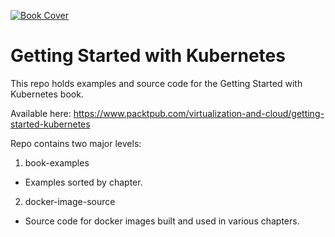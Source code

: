 [![Book Cover](https://d255esdrn735hr.cloudfront.net/sites/default/files/imagecache/ppv4_main_book_cover/4035_3995_Getting%20Started%20with%20Kubernetes.jpg "Book Cover")](https://www.packtpub.com/virtualization-and-cloud/getting-started-kubernetes)

# Getting Started with Kubernetes 
This repo holds examples and source code for the Getting Started with Kubernetes book.

Available here: https://www.packtpub.com/virtualization-and-cloud/getting-started-kubernetes

Repo contains two major levels:
1. book-examples
  * Examples sorted by chapter.
2. docker-image-source
  * Source code for docker images built and used in various chapters.
